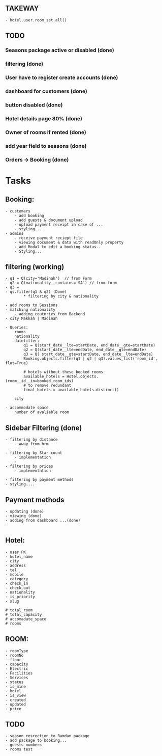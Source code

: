 ## TAKEWAY 
    - hotel.user.room_set.all()

## TODO 
### Seasons package active or disabled (done)
### filtering (done)
### User have to register create accounts (done)
### dashboard for customers (done)
### button disabled (done)
### Hotel details page 80% (done)
### Owner of rooms if rented (done)
### add year field to seasons (done)
### Orders -> Booking (done)

# Tasks
## Booking:
    - customers 
        - add booking
        - add guests & document upload 
        - upload payment receipt in case of ...
        - styling...
    - admins 
        - receive payment reciept file 
        - viewing document & data with readOnly property 
        - add Modal to edit a booking status..
        - Styling... 


##  filtering (working)
    - q1 = Q(city='Madinah')  // from Form
    - q2 = Q(nationality__contains='SA') // from form
    - q3 = 
    - qs.filter(q1 & q2) (Done)
            * filtering by city & nationality 

    - add rooms to Sessions 
    - matching nationality 
        - adding coutnries from Backend 
    - city Makkah | Madinah

    - Queries:
        rooms
        nationality
        datefilter:
            q1 = Q(start_date__lte=startDate, end_date__gte=startDate)
            q2 = Q(start_date__lte=endDate, end_date__gte=endDate)
            q3 = Q( start_date__gte=startDate, end_date__lte=endDate)
            Booking.objects.filter(q1 | q2 | q3).values_list('room_id', flat=True)

            # hotels without these booked rooms 
            available_hotels = Hotel.objects.(room__id__in=booked_room_ids)
            # to remove redundant 
            final_hotels = available_hotels.distinct()

        city

    - accommodate space 
        number of avaliable room

## Sidebar Filtering  (done)
    - filtering by distance
        - away from hrm 

    - filtering by Star count 
        - implementation 
        - 
    - filtering by prices 
        - implementation 
    
    - filtering by payment methods 
    - styling....


## Payment methods 
    - updating (done)
    - viewing (done)
    - adding from dashboard ...(done)
    - 



<!-- Models  -->
## Hotel:
    - user PK
    - hotel_name
    - city 
    - address
    - tel 
    - mobile 
    - category 
    - check_in
    - check_out
    - nationality
    - is_priority
    - slug

    # total_room
    # total_capacity
    # accomadate_space
    # rooms


## ROOM:
    - roomType
    - roomNo
    - floor
    - capacity
    - Electric
    - Facilities
    - Services
    - status
    - is_mine
    - hotel
    - is_view
    - created
    - updated
    - price

## TODO

    - season resrection to Ramdan package
    - add package to booking...
    - guests numbers 
    - rooms test
